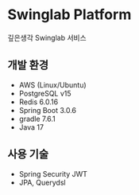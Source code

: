 # Swinglab Platform
깊은생각 Swinglab 서비스

## 개발 환경
- AWS (Linux/Ubuntu)
- PostgreSQL v15
- Redis 6.0.16
- Spring Boot 3.0.6
- gradle 7.6.1
- Java 17

## 사용 기술
- Spring Security JWT
- JPA, Querydsl